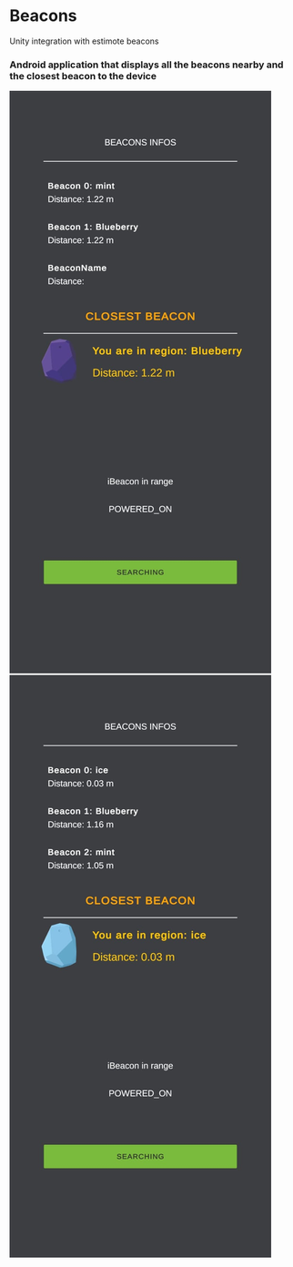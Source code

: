 # Beacons
Unity integration with estimote beacons

### Android application that displays all the beacons nearby and the closest beacon to the device

![screencapture of the application](./pictures/WhatsApp%20Image%202024-02-27%20at%2013.58.25_c7121e8a.jpg)
![screencapture of the application](./pictures/WhatsApp%20Image%202024-02-27%20at%2013.59.01_5ea11d3d.jpg)




